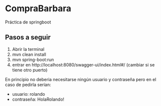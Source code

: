 # CompraBarbara

Práctica de springboot


## Pasos a seguir

  1. Abrir la terminal
  2. mvn clean install
  3. mvn spring-boot:run
  4. entrar en http://localhost:8080/swagger-ui/index.html#/ (cambiar si se tiene otro puerto)

En principio no deberia necesitarse ningún usuario y contraseña pero en el caso de pedirla serían:

  - usuario: rolando
  - contraseña: HolaRolando!
